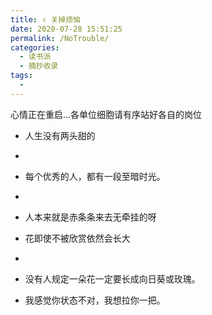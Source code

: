 ```yaml
---
title: ✌ 关掉烦恼
date: 2020-07-28 15:51:25
permalink: /NoTrouble/
categories: 
  - 读书派
  - 摘抄收录
tags: 
  - 
---
```


心情正在重启…各单位细胞请有序站好各自的岗位


- 人生没有两头甜的
- 
- 每个优秀的人，都有一段至暗时光。
- 
- 人本来就是赤条条来去无牵挂的呀

- 花即使不被欣赏依然会长大
- 
- 没有人规定一朵花一定要长成向日葵或玫瑰。

- 我感觉你状态不对，我想拉你一把。

